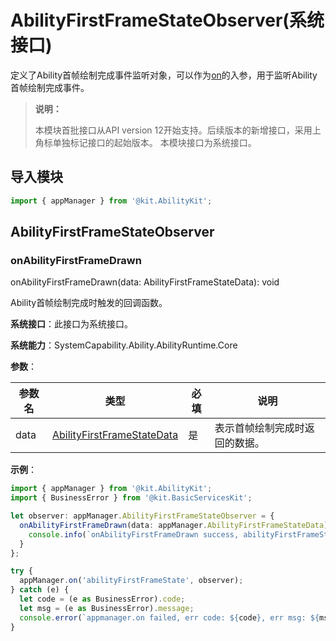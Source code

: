# AbilityFirstFrameStateObserver(系统接口)
<!--Kit: Ability Kit-->
<!--Subsystem: Ability-->
<!--Owner: @zhu-feimo-->
<!--Designer: @ccllee1-->
<!--Tester: @lixueqing513-->
<!--Adviser: @huipeizi-->

定义了Ability首帧绘制完成事件监听对象，可以作为[on](js-apis-app-ability-appManager-sys.md#appmanageronabilityfirstframestate12)的入参，用于监听Ability首帧绘制完成事件。

> **说明：**
>
> 本模块首批接口从API version 12开始支持。后续版本的新增接口，采用上角标单独标记接口的起始版本。
> 本模块接口为系统接口。

## 导入模块

```ts
import { appManager } from '@kit.AbilityKit';
```

## AbilityFirstFrameStateObserver

### onAbilityFirstFrameDrawn

onAbilityFirstFrameDrawn(data: AbilityFirstFrameStateData): void

Ability首帧绘制完成时触发的回调函数。

**系统接口**：此接口为系统接口。

**系统能力**：SystemCapability.Ability.AbilityRuntime.Core

**参数**：

| 参数名 | 类型 | 必填 | 说明 |
| -------- | -------- | -------- | -------- |
| data | [AbilityFirstFrameStateData](js-apis-inner-application-abilityFirstFrameStateData-sys.md) | 是 | 表示首帧绘制完成时返回的数据。 |

**示例**：

```ts
import { appManager } from '@kit.AbilityKit';
import { BusinessError } from '@kit.BasicServicesKit';

let observer: appManager.AbilityFirstFrameStateObserver = {
  onAbilityFirstFrameDrawn(data: appManager.AbilityFirstFrameStateData) {
    console.info(`onAbilityFirstFrameDrawn success, abilityFirstFrameStateData: ${data}.`);
  }
};

try {
  appManager.on('abilityFirstFrameState', observer);
} catch (e) {
  let code = (e as BusinessError).code;
  let msg = (e as BusinessError).message;
  console.error(`appmanager.on failed, err code: ${code}, err msg: ${msg}.`);
}
```
